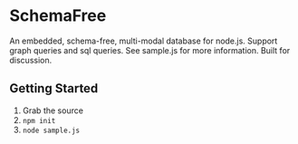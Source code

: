# SchemaFree

An embedded, schema-free, multi-modal database for node.js. Support graph queries and sql queries. See sample.js for more information. Built for discussion.

## Getting Started

1. Grab the source
2. `npm init`
3. `node sample.js`
